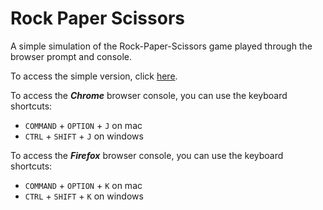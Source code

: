 # Rock Paper Scissors
A simple simulation of the Rock-Paper-Scissors game played through the browser prompt and console.

To access the simple version, click [here](https://kelvinziroh.github.io/rockpaperscissors/).

To access the ***Chrome*** browser console, you can use the keyboard shortcuts:
- `COMMAND` + `OPTION` + `J` on mac
- `CTRL` + `SHIFT` + `J` on windows

To access the ***Firefox*** browser console, you can use the keyboard shortcuts:
- `COMMAND` + `OPTION` + `K` on mac
- `CTRL` + `SHIFT` + `K` on windows
